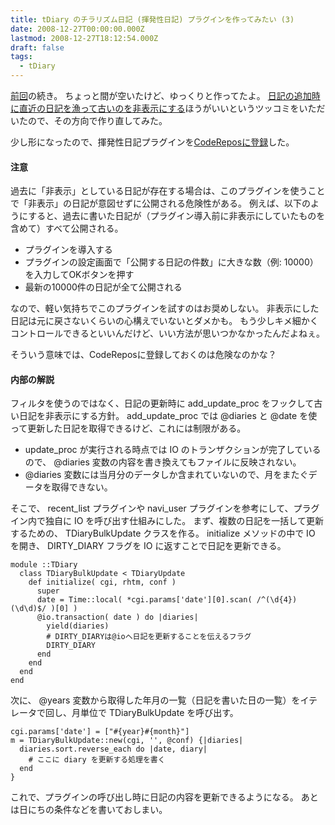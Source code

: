 ```yaml
---
title: tDiary のチラリズム日記 (揮発性日記) プラグインを作ってみたい (3)
date: 2008-12-27T00:00:00.000Z
lastmod: 2008-12-27T18:12:54.000Z
draft: false
tags:
  - tDiary
---
```


[前回](/posts/20081214/p01)の続き。 ちょっと間が空いたけど、ゆっくりと作ってたよ。 [日記の追加時に直近の日記を漁って古いのを非表示にする](https://www.machu.jp/diary/20081214.html#c01)ほうがいいというツッコミをいただいたので、その方向で作り直してみた。

少し形になったので、揮発性日記プラグインを[CodeReposに登録](http://coderepos.org/share/browser/platform/tdiary/plugin/volatile.rb)した。

#### 注意

過去に「非表示」としている日記が存在する場合は、このプラグインを使うことで「非表示」の日記が意図せずに公開される危険性がある。 例えば、以下のようにすると、過去に書いた日記が（プラグイン導入前に非表示にしていたものを含めて）すべて公開される。

- プラグインを導入する
- プラグインの設定画面で「公開する日記の件数」に大きな数（例: 10000）を入力してOKボタンを押す
- 最新の10000件の日記が全て公開される

なので、軽い気持ちでこのプラグインを試すのはお奨めしない。 非表示にした日記は元に戻さないくらいの心構えでいないとダメかも。 もう少しキメ細かくコントロールできるといいんだけど、いい方法が思いつかなかったんだよねぇ。

そういう意味では、CodeReposに登録しておくのは危険なのかな？

#### 内部の解説

フィルタを使うのではなく、日記の更新時に add_update_proc をフックして古い日記を非表示にする方針。 add_update_proc では @diaries と @date を使って更新した日記を取得できるけど、これには制限がある。

- update_proc が実行される時点では IO のトランザクションが完了しているので、 @diaries 変数の内容を書き換えてもファイルに反映されない。
- @diaries 変数には当月分のデータしか含まれていないので、月をまたぐデータを取得できない。

そこで、 recent_list プラグインや navi_user プラグインを参考にして、プラグイン内で独自に IO を呼び出す仕組みにした。 まず、複数の日記を一括して更新するための、 TDiaryBulkUpdate クラスを作る。 initialize メソッドの中で IO を開き、 DIRTY_DIARY フラグを IO に返すことで日記を更新できる。

```
module ::TDiary
  class TDiaryBulkUpdate < TDiaryUpdate
    def initialize( cgi, rhtm, conf )
      super
      date = Time::local( *cgi.params['date'][0].scan( /^(\d{4})(\d\d)$/ )[0] )
      @io.transaction( date ) do |diaries|
        yield(diaries)
        # DIRTY_DIARYは@ioへ日記を更新することを伝えるフラグ
        DIRTY_DIARY
      end
    end
  end
end
```

次に、 @years 変数から取得した年月の一覧（日記を書いた日の一覧）をイテレータで回し、月単位で TDiaryBulkUpdate を呼び出す。

```
cgi.params['date'] = ["#{year}#{month}"]
m = TDiaryBulkUpdate::new(cgi, '', @conf) {|diaries|
  diaries.sort.reverse_each do |date, diary|
    # ここに diary を更新する処理を書く
  end
}
```

これで、プラグインの呼び出し時に日記の内容を更新できるようになる。 あとは日にちの条件などを書いておしまい。

